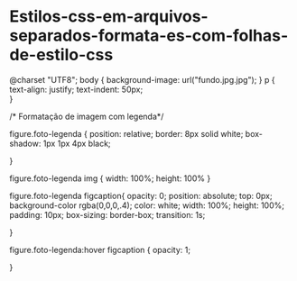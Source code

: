 # Estilos-css-em-arquivos-separados-formata-es-com-folhas-de-estilo-css

@charset "UTF8";
body {
    background-image: url("fundo.jpg.jpg");
}
p {
    text-align: justify;
    text-indent: 50px;        
}

/* Formatação de imagem com legenda*/

figure.foto-legenda {
    position: relative;
    border: 8px solid white;
    box-shadow: 1px 1px 4px black;
    
}


figure.foto-legenda img {
    width: 100%;
    height: 100%
}

figure.foto-legenda figcaption{
    opacity: 0;
    position: absolute;
    top: 0px;
    background-color rgba(0,0,0,.4);
    color: white;
    width: 100%;
    height: 100%;
    padding: 10px;
    box-sizing: border-box;
    transition: 1s;

}

figure.foto-legenda:hover figcaption {
    opacity: 1;


}
